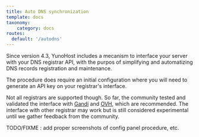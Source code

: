 ```yaml
---
title: Auto DNS synchronization
template: docs
taxonomy:
    category: docs
routes:
  default: '/autodns'
---
```


Since version 4.3, YunoHost includes a mecanism to interface your server with your DNS registrar API, with the purpos of simplifying and automatizing DNS records registration and maintenance.

The procedure does require an initial configuration where you will need to generate an API key on your registrar's interface.

Not all registrars are supported though. So far, the community tested and validated the interface with [Gandi](https://gandi.net) and [OVH](https://ovh.com), which are recommended. The interface with other registrar may work but is still considered experimental until we gather feedback from the community.

TODO/FIXME : add proper screenshots of config panel procedure, etc.
